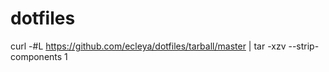 # dotfiles

curl -#L https://github.com/ecleya/dotfiles/tarball/master | tar -xzv --strip-components 1

